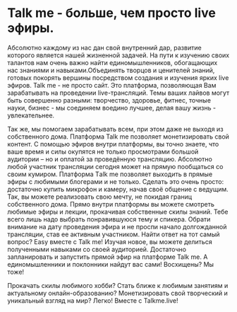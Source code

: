 # Talk me - больше, чем просто live эфиры.

Абсолютно каждому из нас дан свой внутренний дар, развитие которого является нашей жизненной задачей. На пути к изучению своих талантов нам очень важно найти единомышленников, обогащающих нас знаниями и навыками.Объединять творцов и ценителей знаний, готовых покорять вершины посредством создания и изучения ярких live эфиров.
Talk me - не просто сайт.
Это платформа, позволяющая Вам зарабатывать на проведении live-трансляций. Темы ваших лайвов могут быть совершенно разными: творчество, здоровье, фитнес, точные науки, бизнес - мы соединяем воедино лучшее, делая вашу жизнь - увлекательнее.


Так же, мы помогаем зарабатывать всем, при этом даже не выходя из собственного дома.
Платформа Talk me позволяет монетизировать свой контент. С помощью эфиров внутри платформы, вы точно знаете, что ваше время и силы окупятся не только просмотрами большой аудитории – но и оплатой за проведённую трансляцию.
Абсолютно любой участник трансляции сегодня может на прямую пообщаться со своим кумиром. Платформа Tаlk me позволяет выходить в прямые эфиры с любимыми блогерами и не только. Сделать это очень просто: достаточно купить микрофон и камеру, начав своё общение с ведущим. Так, вы можете реализовать свою мечту, не покидая границ собственного дома.
Прямо внутри платформы вы можете смотреть любимые эфиры и лекции, прокачивая собственные скилы знаний. Тебе всего лишь надо выбрать понравившуюся тему и спикера. Обрати внимание на дату проведения эфира и не проспи начало долгожданной трансляции, став ее активным участником.
Найти ответ на тот самый вопрос? Easy вместе с Talk me!
Изучая новое, вы можете делиться полученными навыками со своей аудиторией. Достаточно запланировать и запустить прямой эфир на платформе Talk me. А единомышленники и поклонники найдут вас сами!
Восхищены? Мы тоже!

Прокачать скилы любимого хобби? Стать ближе к любимым занятиям и актуальному онлайн-образованию? Монетизировать свой творческий и уникальный взгляд на мир?
Легко! Вместе с Talkme.live!